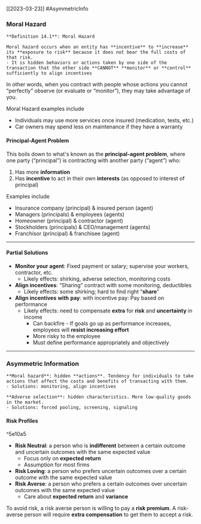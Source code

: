 [[2023-03-23]] #AsymmetricInfo

### Moral Hazard

```ad-important
**Definition 14.1**: Moral Hazard

Moral hazard occurs when an entity has **incentive** to **increase** its **exposure to risk** because it does not bear the full costs of that risk.
- It is hidden behaviors or actions taken by one side of the transaction that the other side **CANNOT** **monitor** or **control** sufficiently to align incentives
```

In other words, when you contract with people whose actions you cannot “perfectly” observe (or evaluate or “monitor”), they may take advantage of you.

Moral Hazard examples include
- Individuals may use more services once insured (medication, tests, etc.)
- Car owners may spend less on maintenance if they have a warranty

#### Principal-Agent Problem
This boils down to what's known as the **principal-agent problem**, where one party (“principal”) is contracting with another party (“agent”) who:
1. Has more **information**
2. Has **incentive** to act in their own **interests** (as opposed to interest of principal)

Examples include
- Insurance company (principal) & insured person (agent)
- Managers (principals) & employees (agents)
- Homeowner (principal) & contractor (agent)
- Stockholders (principals) & CEO/management (agents)
- Franchisor (principal) & franchisee (agent)

---

#### Partial Solutions
- **Monitor your agent**: Fixed payment or salary; supervise your workers, contractor, etc.
	- Likely effects: shirking, adverse selection, monitoring costs
- **Align incentives**: “Sharing” contract with some monitoring, deductibles
	- Likely effects: some shirking; hard to find right “**share**”
- **Align incentives** **with** **pay**: with incentive pay: Pay based on performance
	- Likely effects: need to compensate **extra** for **risk** and **uncertainty** in income
		- Can backfire - If goals go up as performance increases, employees will **resist increasing effort**
		- More risky to the employee
		- Must define performance appropriately and objectively

---

### Asymmetric Information

```ad-summary
**Moral hazard**: hidden **actions**. Tendency for individuals to take actions that affect the costs and benefits of transacting with them.
- Solutions: monitoring, align incentives

**Adverse selection**: hidden characteristics. More low-quality goods in the market. 
- Solutions: forced pooling, screening, signaling
```

#### Risk Profiles

^5e10a5

- **Risk Neutral**: a person who is **indifferent** between a certain outcome and uncertain outcomes with the same expected value 
	- Focus only on **expected return**
	- Assumption for most firms
- **Risk Loving**: a person who prefers uncertain outcomes over a certain outcome with the same expected value
- **Risk Averse**: a person who prefers a certain outcomes over uncertain outcomes with the same expected value
	- Care about **expected return** and **variance**

To avoid risk, a risk averse person is willing to pay a **risk premium**. A risk-averse person will require **extra compensation** to get them to accept a risk.